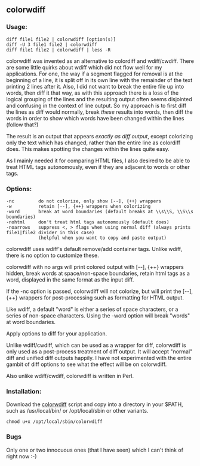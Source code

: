 ## colorwdiff

### Usage:

    diff file1 file2 | colorwdiff [option(s)]
    diff -U 3 file1 file2 | colorwdiff
    diff file1 file2 | colorwdiff | less -R

colorwdiff was invented as an alternative to colordiff and wdiff/cwdiff.  There are some little quirks about wdiff which did not flow well for my applications.  For one, the way if a segment flagged for removal is at the beginning of a line, it is split off in its own line with the remainder of the text printing 2 lines after it.  Also, I did not want to break the entire file up into words, then diff it that way, as with this approach there is a loss of the logical grouping of the lines and the resulting output often seems disjointed and confusing in the context of line output.  So my approach is to first diff the lines as diff would normally, break _these_ results into words, then diff the words in order to show which words have been changed within the lines (follow that?)

The result is an output that appears _exactly as diff output_, except colorizing only the text which has changed, rather than the entire line as colordiff does.  This makes spotting the changes within the lines quite easy.

As I mainly needed it for comparing HTML files, I also desired to be able to treat HTML tags autonomously, even if they are adjacent to words or other tags.

### Options:

    -nc         do not colorize, only show [--], {++} wrappers
    -w          retain [--], {++} wrappers when colorizing
    -word       break at word boundaries (default breaks at \\s\\S, \\S\\s boundaries)
    -nohtml     don't treat html tags autonomously (default does)
    -noarrows   suppress <, > flags when using normal diff (always prints file1|file2 divider in this case)
                (helpful when you want to copy and paste output)

colorwdiff uses wdiff's default remove/add container tags.  Unlike wdiff, there is no option to customize these.

colorwdiff with no args will print colored output with [--], {++} wrappers hidden, break words at space/non-space boundaries, retain html tags as a word, displayed in the same format as the input diff.

If the -nc option is passed, colorwdiff will not colorize, but will print the [--], {++} wrappers for post-processing such as formatting for HTML output.

Like wdiff, a default "word" is either a series of space characters, or a series of non-space characters.  Using the -word option will break "words" at word boundaries.

Apply options to diff for your application.

Unlike wdiff/cwdiff, which can be used as a wrapper for diff, colorwdiff is only used as a post-process treatment of diff output.  It will accept "normal" diff and unified diff outputs happily.  I have not experimented with the entire gambit of diff options to see what the effect will be on colorwdiff.

Also unlike wdiff/cwdiff, colorwdiff is written in Perl.

### Installation:

Download the [colorwdiff](https://raw.githubusercontent.com/Allasso/colorwdiff/master/colorwdiff) script and copy into a directory in your $PATH, such as /usr/local/bin/ or /opt/local/sbin or other variants.

    chmod u+x /opt/local/sbin/colorwdiff

### Bugs

Only one or two innocuous ones (that I have seen) which I can't think of right now :-)

